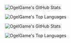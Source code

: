 ![OgelGame's GitHub Stats](https://github-readme-stats.vercel.app/api?username=OgelGames&include_all_commits=true&hide=stars&bg_color=00000000&hide_border=true#gh-light-mode-only")

![OgelGame's Top Languages]("https://github-readme-stats.vercel.app/api/top-langs?username=OgelGames&layout=compact&size_weight=0.5&count_weight=0.5&bg_color=00000000&hide_border=true#gh-light-mode-only")

![OgelGame's GitHub Stats]("https://github-readme-stats.vercel.app/api?username=OgelGames&include_all_commits=true&hide=stars&bg_color=00000000&hide_border=true&theme=dark#gh-dark-mode-only")

![OgelGame's Top Languages]("https://github-readme-stats.vercel.app/api/top-langs?username=OgelGames&layout=compact&size_weight=0.5&count_weight=0.5&bg_color=00000000&hide_border=true&theme=dark#gh-dark-mode-only")
